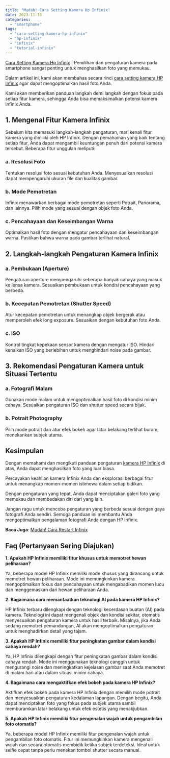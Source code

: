 ```yaml
---
title: "Mudah! Cara Setting Kamera Hp Infinix"
date: 2023-11-16
categories: 
  - "smartphone"
tags: 
  - "cara-setting-kamera-hp-infinix"
  - "hp-infinix"
  - "infinix"
  - "tutorial-infinix"
---
```


[Cara Setting Kamera Hp Infinix](https://ajiekusumadhany.com/setting-kamera-hp-infinix/) | Pemilihan dan pengaturan kamera pada smartphone sangat penting untuk menghasilkan foto yang memukau.

Dalam artikel ini, kami akan membahas secara rinci [cara setting kamera HP Infinix](https://ajiekusumadhany.com/setting-kamera-hp-infinix/) agar dapat mengoptimalkan hasil foto Anda.

Kami akan memberikan panduan langkah demi langkah dengan fokus pada setiap fitur kamera, sehingga Anda bisa memaksimalkan potensi kamera Infinix Anda.

## 1\. Mengenal Fitur Kamera Infinix

Sebelum kita memasuki langkah-langkah pengaturan, mari kenali fitur kamera yang dimiliki oleh HP Infinix. Dengan pemahaman yang baik tentang setiap fitur, Anda dapat mengambil keuntungan penuh dari potensi kamera tersebut. Beberapa fitur unggulan meliputi:

### a. Resolusi Foto

Tentukan resolusi foto sesuai kebutuhan Anda. Menyesuaikan resolusi dapat mempengaruhi ukuran file dan kualitas gambar.

### b. Mode Pemotretan

Infinix menawarkan berbagai mode pemotretan seperti Potrait, Panorama, dan lainnya. Pilih mode yang sesuai dengan objek foto Anda.

### c. Pencahayaan dan Keseimbangan Warna

Optimalkan hasil foto dengan mengatur pencahayaan dan keseimbangan warna. Pastikan bahwa warna pada gambar terlihat natural.

## 2\. Langkah-langkah Pengaturan Kamera Infinix

### a. Pembukaan (Aperture)

Pengaturan aperture mempengaruhi seberapa banyak cahaya yang masuk ke lensa kamera. Sesuaikan pembukaan untuk kondisi pencahayaan yang berbeda.

### b. Kecepatan Pemotretan (Shutter Speed)

Atur kecepatan pemotretan untuk menangkap objek bergerak atau memperoleh efek long exposure. Sesuaikan dengan kebutuhan foto Anda.

### c. ISO

Kontrol tingkat kepekaan sensor kamera dengan mengatur ISO. Hindari kenaikan ISO yang berlebihan untuk menghindari noise pada gambar.

## 3\. Rekomendasi Pengaturan Kamera untuk Situasi Tertentu

### a. Fotografi Malam

Gunakan mode malam untuk mengoptimalkan hasil foto di kondisi minim cahaya. Sesuaikan pengaturan ISO dan shutter speed secara bijak.

### b. Potrait Photography

Pilih mode potrait dan atur efek bokeh agar latar belakang terlihat buram, menekankan subjek utama.

## Kesimpulan

Dengan memahami dan mengikuti panduan pengaturan [kamera HP Infinix](https://ajiekusumadhany.com/setting-kamera-hp-infinix/) di atas, Anda dapat menghasilkan foto yang luar biasa.

Percayakan keahlian kamera Infinix Anda dan eksplorasi berbagai fitur untuk menangkap momen-momen istimewa dalam setiap bidikan.

Dengan pengaturan yang tepat, Anda dapat menciptakan galeri foto yang memukau dan membedakan diri dari yang lain.

Jangan ragu untuk mencoba pengaturan yang berbeda sesuai dengan gaya fotografi Anda sendiri. Semoga panduan ini membantu Anda mengoptimalkan pengalaman fotografi Anda dengan HP Infinix.

**Baca Juga**: [Mudah! Cara Restart Infinix](https://ajiekusumadhany.com/cara-restart-infinix/)

## Faq (Pertanyaan Sering Diajukan)

**1\. Apakah HP Infinix memiliki fitur khusus untuk memotret hewan peliharaan?**

Ya, beberapa model HP Infinix memiliki mode khusus yang dirancang untuk memotret hewan peliharaan. Mode ini memungkinkan kamera mengoptimalkan fokus dan pencahayaan untuk mengabadikan momen lucu dan menggemaskan dari hewan peliharaan Anda.

**2\. Bagaimana cara memanfaatkan teknologi AI pada kamera HP Infinix?**

HP Infinix terbaru dilengkapi dengan teknologi kecerdasan buatan (AI) pada kamera. Teknologi ini dapat mengenali objek dan kondisi sekitar, otomatis menyesuaikan pengaturan kamera untuk hasil terbaik. Misalnya, jika Anda sedang memotret pemandangan, AI akan mengoptimalkan pengaturan untuk menghadirkan detail yang tajam.

**3\. Apakah HP Infinix memiliki fitur peningkatan gambar dalam kondisi cahaya rendah?**

Ya, HP Infinix dilengkapi dengan fitur peningkatan gambar dalam kondisi cahaya rendah. Mode ini menggunakan teknologi canggih untuk mengurangi noise dan meningkatkan kejelasan gambar saat Anda memotret di malam hari atau dalam situasi minim cahaya.

**4\. Bagaimana cara mengaktifkan efek bokeh pada kamera HP Infinix?**

Aktifkan efek bokeh pada kamera HP Infinix dengan memilih mode potrait dan menyesuaikan pengaturan kedalaman lapangan. Dengan begitu, Anda dapat menciptakan foto yang fokus pada subjek utama sambil memburamkan latar belakang untuk efek estetis yang menakjubkan.

**5\. Apakah HP Infinix memiliki fitur pengenalan wajah untuk pengambilan foto otomatis?**

Ya, beberapa model HP Infinix memiliki fitur pengenalan wajah untuk pengambilan foto otomatis. Fitur ini memungkinkan kamera mengenali wajah dan secara otomatis membidik ketika subjek terdeteksi. Ideal untuk selfie cepat tanpa perlu menekan tombol shutter secara manual.
